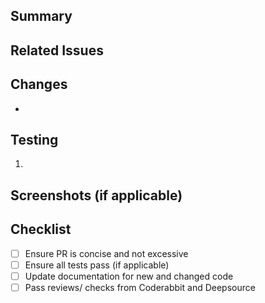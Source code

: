 ## Summary
<!-- A brief summary of what the PR does -->


## Related Issues
<!-- List any related issues or tickets (e.g., "Closes #123") -->


## Changes
<!-- A detailed list of changes made in the PR -->
- 

## Testing
<!-- Instructions on how to test the changes -->
1. 

## Screenshots (if applicable)
<!-- Include screenshots or GIFs if the PR changes the UI -->


## Checklist
<!-- A checklist to ensure all necessary steps are completed -->
- [ ] Ensure PR is concise and not excessive
- [ ] Ensure all tests pass (if applicable)
- [ ] Update documentation for new and changed code
- [ ] Pass reviews/ checks from Coderabbit and Deepsource
